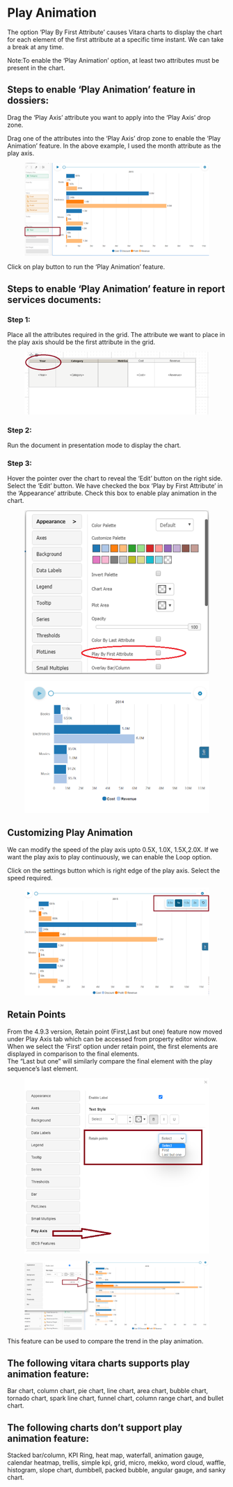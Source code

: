 # Play Animation

The option ‘Play By First Attribute’ causes Vitara charts to display the chart for each element of the first attribute at a specific time instant. We can take a break at any time.

Note:To enable the ‘Play Animation’ option, at least two attributes must be present in the chart.

## Steps to enable ‘Play Animation’ feature in dossiers: <a href="#steps-to-enable-play-animation-feature-in-dossiers" id="steps-to-enable-play-animation-feature-in-dossiers"></a>

Drag the ‘Play Axis’ attribute you want to apply into the ‘Play Axis’ drop zone.

Drag one of the attributes into the ‘Play Axis’ drop zone to enable the ‘Play Animation’ feature. In the above example, I used the month attribute as the play axis.

<figure><img src="../.gitbook/assets/PlayAnim1.png" alt=""><figcaption></figcaption></figure>

Click on play button to run the ‘Play Animation’ feature.

## Steps to enable ‘Play Animation’ feature in report services documents: <a href="#steps-to-enable-play-animation-feature-in-report-services-documents" id="steps-to-enable-play-animation-feature-in-report-services-documents"></a>

### **Step 1:**

Place all the attributes required in the grid. The attribute we want to place in the play axis should be the first attribute in the grid.

<figure><img src="../.gitbook/assets/PlayAnimDoc.png" alt=""><figcaption></figcaption></figure>

### **Step 2:**

Run the document in presentation mode to display the chart.

### **Step 3:**

Hover the pointer over the chart to reveal the ‘Edit’ button on the right side. Select the ‘Edit’ button. We have checked the box ‘Play by First Attribute’ in the ‘Appearance’ attribute. Check this box to enable play animation in the chart.

<figure><img src="../.gitbook/assets/image503 (1).png" alt=""><figcaption></figcaption></figure>

<figure><img src="../.gitbook/assets/PlayAnimDoc1.png" alt=""><figcaption></figcaption></figure>

## Customizing Play Animation <a href="#customizing-play-animation" id="customizing-play-animation"></a>

We can modify the speed of the play axis upto 0.5X, 1.0X, 1.5X,2.0X. If we want the play axis to play continuously, we can enable the Loop option.

Click on the settings button which is right edge of the play axis. Select the speed required.

<figure><img src="../.gitbook/assets/PlayAnim2.png" alt=""><figcaption></figcaption></figure>

## **Retain Points**

From the 4.9.3 version, Retain point (First,Last but one) feature now moved under Play Axis tab which can be accessed from property editor window. When we select the ‘First’ option under retain point, the first elements are displayed in comparison to the final elements.\
The “Last but one” will similarly compare the final element with the play sequence’s last element.

<figure><img src="../.gitbook/assets/PlayAnim3.png" alt=""><figcaption></figcaption></figure>

<figure><img src="../.gitbook/assets/PlayAnim4.png" alt=""><figcaption></figcaption></figure>

This feature can be used to compare the trend in the play animation.

## **The following vitara charts supports play animation feature:**

Bar chart, column chart, pie chart, line chart, area chart, bubble chart, tornado chart, spark line chart, funnel chart, column range chart, and bullet chart.

## **The following charts don’t support play animation feature:**

Stacked bar/column, KPI Ring, heat map, waterfall, animation gauge, calendar heatmap, trellis, simple kpi, grid, micro, mekko, word cloud, waffle, histogram, slope chart, dumbbell, packed bubble, angular gauge, and sanky chart.

